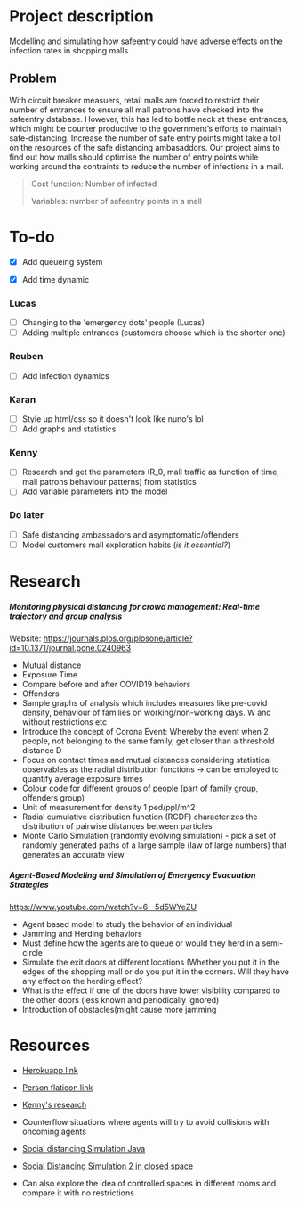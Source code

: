 # Project description
Modelling and simulating how safeentry could have adverse effects on the infection rates in shopping malls

## Problem
With circuit breaker measuers, retail malls are forced to restrict their number of entrances to ensure all mall patrons have checked into the safeentry database. However, this has led to bottle neck at these entrances, which might be counter productive to the government’s efforts to maintain safe-distancing. Increase the number of safe entry points might take a toll on the resources of the safe distancing ambasaddors. Our project aims to find out how malls should optimise the number of entry points while working around the contraints to reduce the number of infections in a mall.

> Cost function: Number of infected
> 
> Variables: number of safeentry points in a mall

# To-do
- [X] Add queueing system
- [X] Add time dynamic


### Lucas
- [ ] Changing to the 'emergency dots' people (Lucas)
- [ ] Adding multiple entrances (customers choose which is the shorter one)

### Reuben
- [ ] Add infection dynamics

### Karan
- [ ] Style up html/css so it doesn't look like nuno's lol
- [ ] Add graphs and statistics

### Kenny
- [ ] Research and get the parameters (R_0, mall traffic as function of time, mall patrons behaviour patterns) from statistics
- [ ] Add variable parameters into the model

### Do later
- [ ] Safe distancing ambassadors and asymptomatic/offenders
- [ ] Model customers mall exploration habits (*is it essential?*)

# Research
##### Monitoring physical distancing for crowd management: Real-time trajectory and group analysis
Website: https://journals.plos.org/plosone/article?id=10.1371/journal.pone.0240963

* Mutual distance
* Exposure Time
* Compare before and after COVID19 behaviors
* Offenders
* Sample graphs of analysis which includes measures like pre-covid density, behaviour of families on working/non-working days. W and without restrictions etc
* Introduce the concept of Corona Event: Whereby the event when 2 people, not belonging to the same family, get closer than a threshold distance D
* Focus on contact times and mutual distances considering statistical observables as the radial distribution functions -> can be employed to quantify average exposure times
* Colour code for different groups of people (part of family group, offenders group)
* Unit of measurement for density 1 ped/ppl/m^2
* Radial cumulative distribution function (RCDF) characterizes the distribution of pairwise distances between particles
* Monte Carlo Simulation (randomly evolving simulation) - pick a set of randomly generated paths of a large sample (law of large numbers) that generates an accurate view

##### Agent-Based Modeling and Simulation of Emergency Evacuation Strategies
https://www.youtube.com/watch?v=6--5d5WYeZU

* Agent based model to study the behavior of an individual
* Jamming and Herding behaviors
* Must define how the agents are to queue or would they herd in a semi-circle
* Simulate the exit doors at different locations (Whether you put it in the edges of the shopping mall or do you put it in the corners. Will they have any effect on the herding effect?
* What is the effect if one of the doors have lower visibility compared to the other doors (less known and periodically ignored)
* Introduction of obstacles(might cause more jamming

# Resources
* [Herokuapp link](https://safeentry-sim.herokuapp.com/)
* [Person flaticon link](https://www.flaticon.com/free-icon/user_1077114?term=person&page=1&position=1)
* [Kenny's research](https://docs.google.com/document/d/11rHY3Rgq45yhccLuIj630wfZChR9RmL2GrleiEnf2hs/edit)

* Counterflow situations where agents will try to avoid collisions with oncoming agents
* [Social distancing Simulation Java](https://www.youtube.com/watch?v=0UdlEHjm-gU) 
* [Social Distancing Simulation 2 in closed space](https://www.youtube.com/watch?v=ZB6jajr7an0)
* Can also explore the idea of controlled spaces in different rooms and compare it with no restrictions


